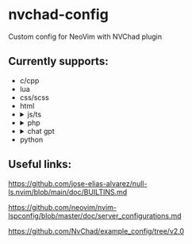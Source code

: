 # nvchad-config

Custom config for NeoVim with NVChad plugin

## Currently supports:

- c/cpp
- lua
- css/scss
- html
- <details>
    <summary>js/ts</summary>
    <p>JavaScript and TypeScript linting requires eslint config</p>
    <p>To create one run: <code>npm init @eslint/config</code> in the root of the project</p>
  </details>
- <details>
    <summary>php</summary>
    <p>Realized through <a href="https://intelephense.com/">intelephense</a>. Requires .git to work</p>
    <p>To create one run: <code>git init</code> in the root of the project</p>
    <p>Requires PHP installed on system for formatter to work</p>
  </details>
- <details>
    <summary>chat gpt</summary>
    <p>Uses <a href="https://github.com/jackmort/chatgpt.nvim">chatgpt.nvim</a> plugin</p>
    <p>Requires <code>$OPENAI_API_KEY</code> set as a variable in .bashrc or an input as <code>api_key_cmd</code> setup param</p>
  </details>
- python

## Useful links:

https://github.com/jose-elias-alvarez/null-ls.nvim/blob/main/doc/BUILTINS.md

https://github.com/neovim/nvim-lspconfig/blob/master/doc/server_configurations.md

https://github.com/NvChad/example_config/tree/v2.0
